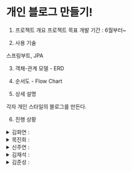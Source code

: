 # 개인 블로그 만들기!

1. 프로젝트 개요
프로젝트 목표 개발 기간 : 6월부터~

2. 사용 기술

스프링부트, JPA

3. 객체-관계 모델 - ERD

4. 순서도 - Flow Chart

5. 상세 설명

각자 개인 스타일의 블로그를 만든다.

6. 진행 상황

<details>
<summary>김화연 : </summary>
<div markdown="1">
0702: 화연 블로그 작성 페이지, 포스트 페이지 html, 컨트롤러 작성 <br>
0702: css 조정, post 컨트롤러 수정 <br>
0703: index 수정, 컨트롤러, 서비스 수정 <br>
0704: 수정페이지 작성, 컨트롤러, 서비스, 엔티티, 디티오 수정 및 추가
0709: 리스트페이지, 컨트롤러, 서비스 수정
0712: 좋아요, 댓글 추가
  
<br>
</div>
</details>

<details>
<summary>목진희 : </summary>
<div markdown="1">
0702: Jin's journey 블로그 메인페이지, 작성페이지, post페이지 완성<br>
0703: Team file과 merge 및 수정<br>
0704: Journey 페이지 작성, 수정/삭제 기능 구현.<br>
0705: 좋아요 기능 구현

</div>
</details>
<details>
<summary>신주연 : </summary>
<div markdown="1">
0703 : 주연블로그 수정
0712 : 수정,삭제 구현


</div>
</details>


<details>
<summary>김재석 : </summary>
<div markdown="1">
재석블로그 수정
등록,수정,삭제,검색
서비스 분리,레파지토리 분리,클래스 분리,
좋아요 구성중(아직미완)
배경 css
댓글달기 
</div>
</details>
<details>
<summary>김준성 : </summary>
<div markdown="1">


</div>
</details>
